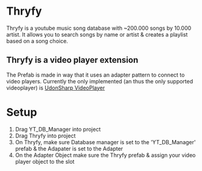 # Thryfy
Thryfy is a youtube music song database with ~200.000 songs by 10.000 artist. It allows you to search songs by name or artist & creates a playlist based on a song choice.

## Thryfy is a video player extension
The Prefab is made in way that it uses an adapter pattern to connect to video players.
Currently the only implemented (an thus the only supported videoplayer) is [UdonSharp VideoPlayer](https://github.com/MerlinVR/USharpVideo)

# Setup
1. Drag YT_DB_Manager into project
2. Drag Thryfy into project
3. On Thryfy, make sure Database manager is set to the 'YT_DB_Manager' prefab & the Adapater is set to the Adapter
4. On the Adapter Object make sure the Thryfy prefab & assign your video player object to the slot 
